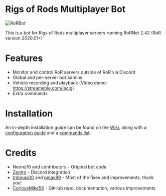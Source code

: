 # Rigs of Rods Multiplayer Bot

![RoRBot](https://i.imgur.com/wUJdzYp.png)

This is a bot for Rigs of Rods multiplayer servers running RoRNet 2.42 (RoR version 2020.01+)

# Features

- Monitor and control RoR servers outside of RoR via Discord
- Global and per-server bot admins 
- Vehicle recording and playback (Video demo: https://streamable.com/lecig)
- Extra commands 

# Installation

An in-depth installation guide can be found on the [Wiki](https://github.com/CuriousMike56/RoRServerBot/wiki), along with a [configuration guide](https://github.com/CuriousMike56/RoRServerBot/wiki/Configuration) and a [commands list](https://github.com/CuriousMike56/RoRServerBot/wiki/Commands).

# Credits

- Neorej16 and contributors - Original bot code 
- [Zentro](https://github.com/Zentro) - Discord integration
- [tritonas00](https://github.com/tritonas00) and [pmav99](https://github.com/pmav99) - Most of the fixes and improvements, thank you!
- [CuriousMike56](https://github.com/CuriousMike56/) - GitHub repo, documentation, various improvements


